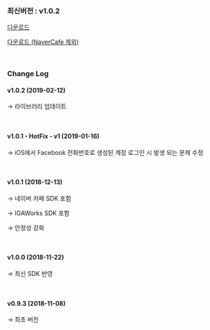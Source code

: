 ### 최신버전 : v1.0.2

[다운로드](https://xyuditqzezxs1008973.cdn.ntruss.com/GamePotUnityPlugIn-2019-02-12.unitypackage)

[다운로드 (NaverCafe 제외)](https://xyuditqzezxs1008973.cdn.ntruss.com/GamePotUnityPlugIn-2019-02-12-ExceptNaverCafe.unitypackage)

<br/>

### Change Log

#### v1.0.2 (2019-02-12)

→ 라이브러리 업데이트

<br/>

#### v1.0.1 - HotFix - v1 (2019-01-16)

→ iOS에서 Facebook 전화번호로 생성된 계정 로그인 시 발생 되는 문제 수정

<br/>

#### v1.0.1 (2018-12-13)

→ 네이버 카페 SDK 포함

→ IGAWorks SDK 포함

→ 안정성 강화

<br/>

#### v1.0.0 (2018-11-22)

→ 최신 SDK 반영

<br/>

#### v0.9.3 (2018-11-08)

→ 최초 버전
